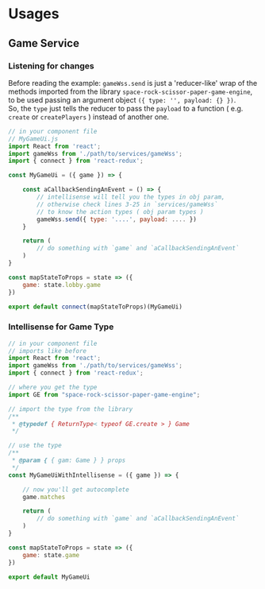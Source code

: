 # Usages

## Game Service

### Listening for changes

Before reading the example: `gameWss.send` is just a 'reducer-like' wrap of the methods imported from the library `space-rock-scissor-paper-game-engine`, to be used passing an argument object `({ type: '', payload: {} })`.  
So, the `type` just tells the reducer to pass the `payload` to a function ( e.g. `create` or `createPlayers` ) instead of another one.

```js
// in your component file
// MyGameUi.js
import React from 'react';
import gameWss from './path/to/services/gameWss';
import { connect } from 'react-redux';

const MyGameUi = ({ game }) => {

    const aCallbackSendingAnEvent = () => {
        // intellisense will tell you the types in obj param,
        // otherwise check lines 3-25 in `services/gameWss`
        // to know the action types ( obj param types )
        gameWss.send({ type: '....', payload: .... })
    }

    return (
        // do something with `game` and `aCallbackSendingAnEvent`
    )
}

const mapStateToProps = state => ({
    game: state.lobby.game
})

export default connect(mapStateToProps)(MyGameUi)

```

### Intellisense for Game Type

```js
// in your component file
// imports like before
import React from 'react';
import gameWss from './path/to/services/gameWss';
import { connect } from 'react-redux';

// where you get the type
import GE from "space-rock-scissor-paper-game-engine";

// import the type from the library
/**
 * @typedef { ReturnType< typeof GE.create > } Game
 */

// use the type
/**
 * @param { { gam: Game } } props
 */
const MyGameUiWithIntellisense = ({ game }) => {

    // now you'll get autocomplete
    game.matches

    return (
        // do something with `game` and `aCallbackSendingAnEvent`
    )
}

const mapStateToProps = state => ({
    game: state.game
})

export default MyGameUi
```
